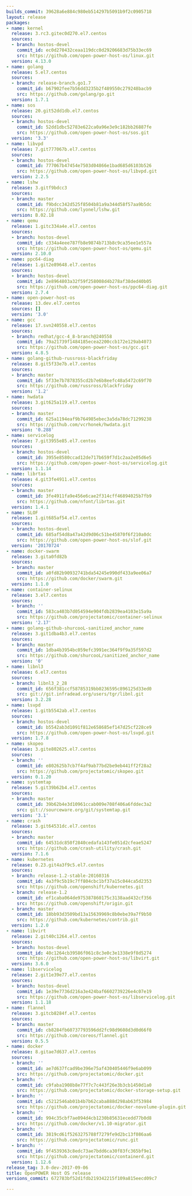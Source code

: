 ```yaml
---
builds_commit: 39628a6e884c980eb514297b5091b9f2c0905718
layout: release
packages:
- name: kernel
  release: 3.rc3.gitec0d270.el7.centos
  sources:
  - branch: hostos-devel
    commit_id: ec0d270432ceaa119dcc0d29206683d75b33ec69
    src: https://github.com/open-power-host-os/linux.git
  version: 4.13.0
- name: golang
  release: 5.el7.centos
  sources:
  - branch: release-branch.go1.7
    commit_id: b67902fee7b56dd3235b2f489550c279248bacb9
    src: https://github.com/golang/go.git
  version: 1.7.1
- name: sos
  release: 20.git52dd1db.el7.centos
  sources:
  - branch: hostos-devel
    commit_id: 52dd1dbc52783e622ca0a96e3e9c182bb26887fe
    src: https://github.com/open-power-host-os/sos.git
  version: '3.3'
- name: libvpd
  release: 7.git777067b.el7.centos
  sources:
  - branch: hostos-devel
    commit_id: 777067b47454e7503d04866e1bad685d6103b526
    src: https://github.com/open-power-host-os/libvpd.git
  version: 2.2.5
- name: lshw
  release: 3.gitf9bdcc3
  sources:
  - branch: master
    commit_id: f9bdcc342d525f8504b81a9a344d58f57aa9b5dc
    src: https://github.com/lyonel/lshw.git
  version: B.02.18
- name: qemu
  release: 1.gitc334a4e.el7.centos
  sources:
  - branch: hostos-devel
    commit_id: c334a4eee787fb8e9874b713b8c9ca35ee1e557a
    src: https://github.com/open-power-host-os/qemu.git
  version: 2.10.0
- name: ppc64-diag
  release: 1.git2e89648.el7.centos
  sources:
  - branch: hostos-devel
    commit_id: 2e8964803a32f59f258008d4b278af38ded40b05
    src: https://github.com/open-power-host-os/ppc64-diag.git
  version: 2.7.4
- name: open-power-host-os
  release: 13.dev.el7.centos
  sources: []
  version: '3.0'
- name: gcc
  release: 17.svn240558.el7.centos
  sources:
  - branch: redhat/gcc-4_8-branch@240558
    commit_id: 79a21739f1484185ecea2200ccb172e129ab4073
    src: https://github.com/open-power-host-os/gcc.git
  version: 4.8.5
- name: golang-github-russross-blackfriday
  release: 8.git5f33e7b.el7.centos
  sources:
  - branch: master
    commit_id: 5f33e7b7878355cd2b7e6b8eefc48a5472c69f70
    src: https://github.com/russross/blackfriday
  version: '1.2'
- name: hwdata
  release: 3.git625a119.el7.centos
  sources:
  - branch: master
    commit_id: 625a1194eaf9b764985ebec3a5da78dc71299238
    src: https://github.com/vcrhonek/hwdata.git
  version: '0.288'
- name: servicelog
  release: 7.git3955e85.el7.centos
  sources:
  - branch: hostos-devel
    commit_id: 3955e8580ccad12de717b659f7d1c2aa2e05d6e5
    src: https://github.com/open-power-host-os/servicelog.git
  version: 1.1.14
- name: librtas
  release: 4.git3fe4911.el7.centos
  sources:
  - branch: master
    commit_id: 3fe4911fa9e456e6cae2f314cff46894025b7fb9
    src: https://github.com/nfont/librtas.git
  version: 1.4.1
- name: SLOF
  release: 1.git685af54.el7.centos
  sources:
  - branch: hostos-devel
    commit_id: 685af54d8a47a42d9d06c51be45870f6f210a0dc
    src: https://github.com/open-power-host-os/slof.git
  version: '20170724'
- name: docker-swarm
  release: 3.gita0fd82b
  sources:
  - branch: master
    commit_id: a0fd82b90932741bda54245e990df433a9ee06a7
    src: https://github.com/docker/swarm.git
  version: 1.1.0
- name: container-selinux
  release: 3.el7.centos
  sources:
  - branch: ''
    commit_id: 583ca403b7d054594e904fdb2839ea4103e15a9a
    src: https://github.com/projectatomic/container-selinux
  version: '2.17'
- name: golang-github-shurcooL-sanitized_anchor_name
  release: 3.git1dba4b3.el7.centos
  sources:
  - branch: master
    commit_id: 1dba4b3954bc059efc3991ec364f9f9a35f597d2
    src: https://github.com/shurcooL/sanitized_anchor_name
  version: '0'
- name: libnl3
  release: 6.el7.centos
  sources:
  - branch: libnl3_2_28
    commit_id: 656f381ccf58785319bb0236595c896125d33ed0
    src: git://git.infradead.org/users/tgr/libnl.git
  version: 3.2.28
- name: lsvpd
  release: 1.gitb5542ab.el7.centos
  sources:
  - branch: hostos-devel
    commit_id: b5542ab3d1091f812e658685ef147d25cf228ce9
    src: https://github.com/open-power-host-os/lsvpd.git
  version: 1.7.8
- name: skopeo
  release: 3.gite802625.el7.centos
  sources:
  - branch: ''
    commit_id: e802625b7cb7f4af9ab77bd2be9eb441ff2f28a2
    src: https://github.com/projectatomic/skopeo.git
  version: 0.1.20
- name: systemtap
  release: 5.git39b62b4.el7.centos
  sources:
  - branch: master
    commit_id: 39b62b4e3d10961ccab009e708f406a6fddec3a2
    src: git://sourceware.org/git/systemtap.git
  version: '3.1'
- name: crash
  release: 3.git64531dc.el7.centos
  sources:
  - branch: master
    commit_id: 64531dc850f2840cedafa143fe051d2cfeae5247
    src: https://github.com/crash-utility/crash.git
  version: 7.1.6
- name: kubernetes
  release: 0.23.git4a3f9c5.el7.centos
  sources:
  - branch: release-1.2-stable-20160316
    commit_id: 4a3f9c5b19c7ff804cbc1bf37a15c044ca5d2353
    src: https://github.com/openshift/kubernetes.git
  - branch: release-1.2
    commit_id: ef1caba064de975387860175c3138aad432cf356
    src: https://github.com/openshift/origin.git
  - branch: master
    commit_id: 18bb93d3509bd13a15639969c8b0ebe39a7f9b50
    src: https://github.com/kubernetes/contrib.git
  version: 1.2.0
- name: libvirt
  release: 2.git40c1264.el7.centos
  sources:
  - branch: hostos-devel
    commit_id: 40c1264cb39586f061c8c3e0c3e1338e9f8d5274
    src: https://github.com/open-power-host-os/libvirt.git
  version: 3.6.0
- name: libservicelog
  release: 2.git1e39e77.el7.centos
  sources:
  - branch: hostos-devel
    commit_id: 1e39e7736d216a3e424baf6602739226e4c07e19
    src: https://github.com/open-power-host-os/libservicelog.git
  version: 1.1.18
- name: flannel
  release: 3.gitcb8284f.el7.centos
  sources:
  - branch: master
    commit_id: cb8284fb60737793596dd2fc98d9608d3d0d66f0
    src: https://github.com/coreos/flannel.git
  version: 0.5.5
- name: docker
  release: 8.gitae7d637.el7.centos
  sources:
  - branch: ''
    commit_id: ae7d637fcad9be396e75af430405446f9e6ab099
    src: https://github.com/projectatomic/docker.git
  - branch: ''
    commit_id: c9faba1908b8e77f7c7c443f26e3b3cb1450d1a0
    src: https://github.com/projectatomic/docker-storage-setup.git
  - branch: ''
    commit_id: c5212546ab01b4b7b62caba888d298ab63f53984
    src: https://github.com/projectatomic/docker-novolume-plugin.git
  - branch: ''
    commit_id: 994c35cbf7ae094d4cb1230b85631ecedd77b0d8
    src: https://github.com/docker/v1.10-migrator.git
  - branch: ''
    commit_id: 3819cd61f5263275788f7279fe9d2bc13f086aa6
    src: https://github.com/projectatomic/runc.git
  - branch: ''
    commit_id: 9f4539363c8edc73ae7bdd6ca30f83fc365bf9e1
    src: https://github.com/projectatomic/containerd.git
  version: 1.12.6
release_tag: 3.0-dev-2017-09-06
title: OpenPOWER Host OS release
versions_commit: 672783bf52d1fdb219342215f109a815eecd09c7

---
```

